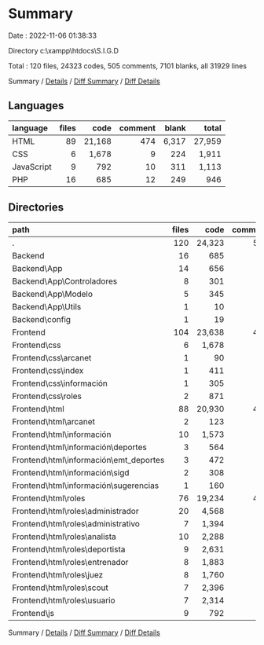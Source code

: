 # Summary

Date : 2022-11-06 01:38:33

Directory c:\\xampp\\htdocs\\S.I.G.D

Total : 120 files,  24323 codes, 505 comments, 7101 blanks, all 31929 lines

Summary / [Details](details.md) / [Diff Summary](diff.md) / [Diff Details](diff-details.md)

## Languages
| language | files | code | comment | blank | total |
| :--- | ---: | ---: | ---: | ---: | ---: |
| HTML | 89 | 21,168 | 474 | 6,317 | 27,959 |
| CSS | 6 | 1,678 | 9 | 224 | 1,911 |
| JavaScript | 9 | 792 | 10 | 311 | 1,113 |
| PHP | 16 | 685 | 12 | 249 | 946 |

## Directories
| path | files | code | comment | blank | total |
| :--- | ---: | ---: | ---: | ---: | ---: |
| . | 120 | 24,323 | 505 | 7,101 | 31,929 |
| Backend | 16 | 685 | 12 | 249 | 946 |
| Backend\\App | 14 | 656 | 9 | 238 | 903 |
| Backend\\App\\Controladores | 8 | 301 | 9 | 129 | 439 |
| Backend\\App\\Modelo | 5 | 345 | 0 | 108 | 453 |
| Backend\\App\\Utils | 1 | 10 | 0 | 1 | 11 |
| Backend\\config | 1 | 19 | 3 | 5 | 27 |
| Frontend | 104 | 23,638 | 493 | 6,852 | 30,983 |
| Frontend\\css | 6 | 1,678 | 9 | 224 | 1,911 |
| Frontend\\css\\arcanet | 1 | 90 | 0 | 7 | 97 |
| Frontend\\css\\index | 1 | 411 | 1 | 54 | 466 |
| Frontend\\css\\información | 1 | 305 | 1 | 58 | 364 |
| Frontend\\css\\roles | 2 | 871 | 1 | 105 | 977 |
| Frontend\\html | 88 | 20,930 | 468 | 6,266 | 27,664 |
| Frontend\\html\\arcanet | 2 | 123 | 0 | 71 | 194 |
| Frontend\\html\\información | 10 | 1,573 | 57 | 672 | 2,302 |
| Frontend\\html\\información\\deportes | 3 | 564 | 17 | 264 | 845 |
| Frontend\\html\\información\\emt_deportes | 3 | 472 | 18 | 213 | 703 |
| Frontend\\html\\información\\sigd | 2 | 308 | 12 | 114 | 434 |
| Frontend\\html\\información\\sugerencias | 1 | 160 | 6 | 47 | 213 |
| Frontend\\html\\roles | 76 | 19,234 | 411 | 5,523 | 25,168 |
| Frontend\\html\\roles\\administrador | 20 | 4,568 | 93 | 1,203 | 5,864 |
| Frontend\\html\\roles\\administrativo | 7 | 1,394 | 33 | 523 | 1,950 |
| Frontend\\html\\roles\\analista | 10 | 2,288 | 44 | 668 | 3,000 |
| Frontend\\html\\roles\\deportista | 9 | 2,631 | 54 | 658 | 3,343 |
| Frontend\\html\\roles\\entrenador | 8 | 1,883 | 38 | 621 | 2,542 |
| Frontend\\html\\roles\\juez | 8 | 1,760 | 43 | 576 | 2,379 |
| Frontend\\html\\roles\\scout | 7 | 2,396 | 51 | 629 | 3,076 |
| Frontend\\html\\roles\\usuario | 7 | 2,314 | 55 | 645 | 3,014 |
| Frontend\\js | 9 | 792 | 10 | 311 | 1,113 |

Summary / [Details](details.md) / [Diff Summary](diff.md) / [Diff Details](diff-details.md)